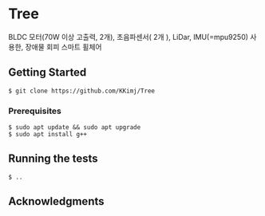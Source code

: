 # Tree

BLDC 모터(70W 이상 고출력, 2개), 초음파센서( 2개 ), LiDar, IMU(=mpu9250) 사용한, 장애물 회피 스마트 휠체어

## Getting Started
```
$ git clone https://github.com/KKimj/Tree
```

### Prerequisites
```
$ sudo apt update && sudo apt upgrade
$ sudo apt install g++
```

## Running the tests
```
$ ..
```

## Acknowledgments
